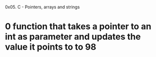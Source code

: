 0x05. C - Pointers, arrays and strings
# 0  function that takes a pointer to an int as parameter and updates the value it points to to 98
